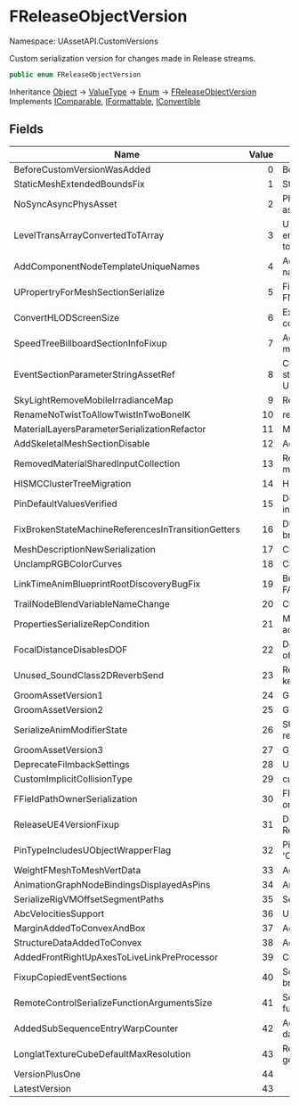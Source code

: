 # FReleaseObjectVersion

Namespace: UAssetAPI.CustomVersions

Custom serialization version for changes made in Release streams.

```csharp
public enum FReleaseObjectVersion
```

Inheritance [Object](https://docs.microsoft.com/en-us/dotnet/api/system.object) → [ValueType](https://docs.microsoft.com/en-us/dotnet/api/system.valuetype) → [Enum](https://docs.microsoft.com/en-us/dotnet/api/system.enum) → [FReleaseObjectVersion](./uassetapi.customversions.freleaseobjectversion.md)<br>
Implements [IComparable](https://docs.microsoft.com/en-us/dotnet/api/system.icomparable), [IFormattable](https://docs.microsoft.com/en-us/dotnet/api/system.iformattable), [IConvertible](https://docs.microsoft.com/en-us/dotnet/api/system.iconvertible)

## Fields

| Name | Value | Description |
| --- | --: | --- |
| BeforeCustomVersionWasAdded | 0 | Before any version changes were made |
| StaticMeshExtendedBoundsFix | 1 | Static Mesh extended bounds radius fix |
| NoSyncAsyncPhysAsset | 2 | Physics asset bodies are either in the sync scene or the async scene, but not both |
| LevelTransArrayConvertedToTArray | 3 | ULevel was using TTransArray incorrectly (serializing the entire array in addition to individual mutations). converted to a TArray |
| AddComponentNodeTemplateUniqueNames | 4 | Add Component node templates now use their own unique naming scheme to ensure more reliable archetype lookups. |
| UPropertryForMeshSectionSerialize | 5 | Fix a serialization issue with static mesh FMeshSectionInfoMap FProperty |
| ConvertHLODScreenSize | 6 | Existing HLOD settings screen size to screen area conversion |
| SpeedTreeBillboardSectionInfoFixup | 7 | Adding mesh section info data for existing billboard LOD models |
| EventSectionParameterStringAssetRef | 8 | Change FMovieSceneEventParameters::StructType to be a string asset reference from a TWeakObjectPtr UScriptStruct |
| SkyLightRemoveMobileIrradianceMap | 9 | Remove serialized irradiance map data from skylight. |
| RenameNoTwistToAllowTwistInTwoBoneIK | 10 | rename bNoTwist to bAllowTwist |
| MaterialLayersParameterSerializationRefactor | 11 | Material layers serialization refactor |
| AddSkeletalMeshSectionDisable | 12 | Added disable flag to skeletal mesh data |
| RemovedMaterialSharedInputCollection | 13 | Removed objects that were serialized as part of this material feature |
| HISMCClusterTreeMigration | 14 | HISMC Cluster Tree migration to add new data |
| PinDefaultValuesVerified | 15 | Default values on pins in blueprints could be saved incoherently |
| FixBrokenStateMachineReferencesInTransitionGetters | 16 | During copy and paste transition getters could end up with broken state machine references |
| MeshDescriptionNewSerialization | 17 | Change to MeshDescription serialization |
| UnclampRGBColorCurves | 18 | Change to not clamp RGB values > 1 on linear color curves |
| LinkTimeAnimBlueprintRootDiscoveryBugFix | 19 | BugFix for FAnimObjectVersion::LinkTimeAnimBlueprintRootDiscovery. |
| TrailNodeBlendVariableNameChange | 20 | Change trail anim node variable deprecation |
| PropertiesSerializeRepCondition | 21 | Make sure the Blueprint Replicated Property Conditions are actually serialized properly. |
| FocalDistanceDisablesDOF | 22 | DepthOfFieldFocalDistance at 0 now disables DOF instead of DepthOfFieldFstop at 0. |
| Unused_SoundClass2DReverbSend | 23 | Removed versioning, but version entry must still exist to keep assets saved with this version loadable |
| GroomAssetVersion1 | 24 | Groom asset version |
| GroomAssetVersion2 | 25 | Groom asset version |
| SerializeAnimModifierState | 26 | Store applied version of Animation Modifier to use when reverting |
| GroomAssetVersion3 | 27 | Groom asset version |
| DeprecateFilmbackSettings | 28 | Upgrade filmback |
| CustomImplicitCollisionType | 29 | custom collision type |
| FFieldPathOwnerSerialization | 30 | FFieldPath will serialize the owner struct reference and only a short path to its property |
| ReleaseUE4VersionFixup | 31 | Dummy version to allow us to Fix up the fact that ReleaseObjectVersion was changed elsewhere |
| PinTypeIncludesUObjectWrapperFlag | 32 | Pin types include a flag that propagates the 'CPF_UObjectWrapper' flag to generated properties |
| WeightFMeshToMeshVertData | 33 | Added Weight member to FMeshToMeshVertData |
| AnimationGraphNodeBindingsDisplayedAsPins | 34 | Animation graph node bindings displayed as pins |
| SerializeRigVMOffsetSegmentPaths | 35 | Serialized rigvm offset segment paths |
| AbcVelocitiesSupport | 36 | Upgrade AbcGeomCacheImportSettings for velocities |
| MarginAddedToConvexAndBox | 37 | Add margin support to Chaos Convex |
| StructureDataAddedToConvex | 38 | Add structure data to Chaos Convex |
| AddedFrontRightUpAxesToLiveLinkPreProcessor | 39 | Changed axis UI for LiveLink AxisSwitch Pre Processor |
| FixupCopiedEventSections | 40 | Some sequencer event sections that were copy-pasted left broken links to the director BP |
| RemoteControlSerializeFunctionArgumentsSize | 41 | Serialize the number of bytes written when serializing function arguments |
| AddedSubSequenceEntryWarpCounter | 42 | Add loop counters to sequencer's compiled sub-sequence data |
| LonglatTextureCubeDefaultMaxResolution | 43 | Remove default resolution limit of 512 pixels for cubemaps generated from long-lat sources |
| VersionPlusOne | 44 |  |
| LatestVersion | 43 |  |
